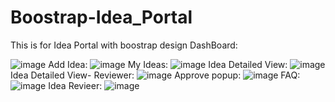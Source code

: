 # Boostrap-Idea_Portal
This is for Idea Portal with boostrap design
DashBoard:

![image](https://user-images.githubusercontent.com/113426534/195985750-d9fc9f17-1359-4f16-91b2-2986b70ad2a0.png)
Add Idea:
![image](https://user-images.githubusercontent.com/113426534/195985757-893b7f55-6fa8-43ab-aa77-5185a32698e2.png)
My Ideas:
![image](https://user-images.githubusercontent.com/113426534/195985772-6f4ec6cf-4755-497e-9ad9-95f77ec2097c.png)
Idea Detailed View:
![image](https://user-images.githubusercontent.com/113426534/195985775-e1e7f963-2836-43d9-afc8-66fac7a51b0b.png)
Idea Detailed View- Reviewer:
![image](https://user-images.githubusercontent.com/113426534/195985780-929b428c-c3ca-4231-9e84-feeb5e50923c.png)
Approve popup:
![image](https://user-images.githubusercontent.com/113426534/195985788-394509c0-09ff-42eb-94bd-61ce306cb2a0.png)
FAQ: 
![image](https://user-images.githubusercontent.com/113426534/195985796-895799dd-2ed6-4c93-8b71-cc3c3fe4d4d7.png)
Idea Revieer:
![image](https://user-images.githubusercontent.com/113426534/195985801-4693b399-2d0c-4f0c-bcc0-458657eb0f2b.png)
